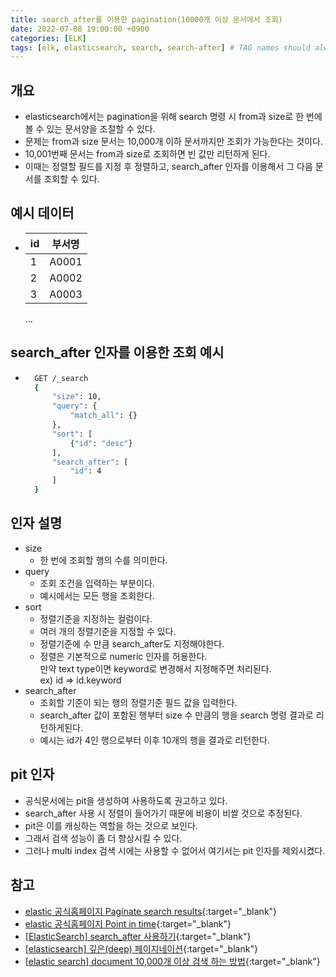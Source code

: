 ```yaml
---
title: search_after를 이용한 pagination(10000개 이상 문서에서 조회)
date: 2022-07-08 19:00:00 +0900
categories: [ELK]
tags: [elk, elasticsearch, search, search-after] # TAG names should always be lowercase
---
```


## 개요

- elasticsearch에서는 pagination을 위해 search 명령 시 from과 size로 한 번에 볼 수 있는 문서양을 조절할 수 있다.
- 문제는 from과 size 문서는 10,000개 이하 문서까지만 조회가 가능한다는 것이다.
- 10,001번째 문서는 from과 size로 조회하면 빈 값만 리턴하게 된다.
- 이때는 정렬할 필드를 지정 후 정렬하고, search_after 인자를 이용해서 그 다음 문서를 조회할 수 있다.

## 예시 데이터

- | id  | 부서명 |
  | --- | ------ |
  | 1   | A0001  |
  | 2   | A0002  |
  | 3   | A0003  |
  ...

## search_after 인자를 이용한 조회 예시

- ```bash
    GET /_search
    {
        "size": 10,
        "query": {
            "match_all": {}
        },
        "sort": [
            {"id": "desc"}
        ],
        "search_after": [
            "id": 4
        ]
    }
  ```

## 인자 설명
- size
    - 한 번에 조회할 행의 수를 의미한다.
- query
    - 조회 조건을 입력하는 부분이다.
    - 예시에서는 모든 행을 조회한다.
- sort
    - 정렬기준을 지정하는 컬럼이다.
    - 여러 개의 정렬기준을 지정할 수 있다.
    - 정렬기준에 수 만큼 search_after도 지정해야한다.
    - 정렬은 기본적으로 numeric 인자를 허용한다.  
      만약 text type이면 keyword로 변경해서 지정해주면 처리된다.  
      ex) id => id.keyword
- search_after
    - 조회할 기준이 되는 행의 정렬기준 필드 값을 입력한다.
    - search_after 값이 포함된 행부터 size 수 만큼의 행을 search 명령 결과로 리턴하게된다.
    - 예시는 id가 4인 행으로부터 이후 10개의 행을 결과로 리턴한다.

## pit 인자
- 공식문서에는 pit을 생성하여 사용하도록 권고하고 있다.
- search_after 사용 시 정렬이 들어가기 때문에 비용이 비쌀 것으로 추정된다.
- pit은 이를 캐싱하는 역할을 하는 것으로 보인다.
- 그래서 검색 성능이 좀 더 향상시킬 수 있다.
- 그러나 multi index 검색 시에는 사용할 수 없어서 여기서는 pit 인자를 제외시켰다.

## 참고

- [elastic 공식홈페이지 Paginate search results](https://www.elastic.co/guide/en/elasticsearch/reference/current/paginate-search-results.html){:target="\_blank"}
- [elastic 공식홈페이지 Point in time](https://www.elastic.co/guide/en/elasticsearch/reference/current/point-in-time-api.html){:target="\_blank"}
- [[ElasticSearch] search_after 사용하기](https://minu0807.tistory.com/76){:target="\_blank"}
- [[elasticsearch] 깊은(deep) 페이지네이션](https://velog.io/@nmrhtn7898/elasticsearch-%EA%B9%8A%EC%9D%80deep-%ED%8E%98%EC%9D%B4%EC%A7%80%EB%84%A4%EC%9D%B4%EC%85%98){:target="\_blank"}
- [[elastic search] document 10,000개 이상 검색 하는 방법](https://jaimemin.tistory.com/1543){:target="\_blank"}
